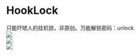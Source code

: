# HookLock
只能吓唬人的挂机锁，非原创。万能解锁密码：unlock<br>
![](https://www.cboot.org/usr/uploads/2020/09/1730808461.png)
<br>
![](https://www.cboot.org/usr/uploads/2020/09/2892762894.png)
<br>
![](https://www.cboot.org/usr/uploads/2020/09/1322072215.png)
<br>
